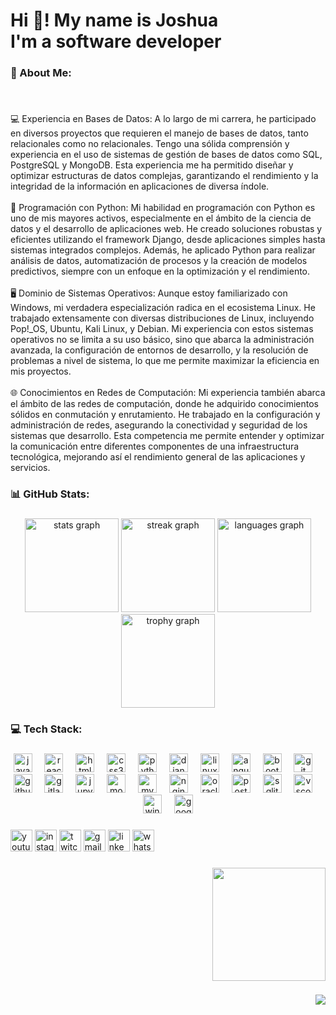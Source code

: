 <h1 align="left">Hi 👋! My name is Joshua <br>I'm a software developer</h1>

###

<h3 align="left">💫 About Me:</h3>

###

<br clear="both">

<p align="left">💻 Experiencia en Bases de Datos: A lo largo de mi carrera, he participado en diversos proyectos que requieren el manejo de bases de datos, tanto relacionales como no relacionales. Tengo una sólida comprensión y experiencia en el uso de sistemas de gestión de bases de datos como SQL, PostgreSQL y MongoDB. Esta experiencia me ha permitido diseñar y optimizar estructuras de datos complejas, garantizando el rendimiento y la integridad de la información en aplicaciones de diversa índole.<br><br>🐍 Programación con Python: Mi habilidad en programación con Python es uno de mis mayores activos, especialmente en el ámbito de la ciencia de datos y el desarrollo de aplicaciones web. He creado soluciones robustas y eficientes utilizando el framework Django, desde aplicaciones simples hasta sistemas integrados complejos. Además, he aplicado Python para realizar análisis de datos, automatización de procesos y la creación de modelos predictivos, siempre con un enfoque en la optimización y el rendimiento.<br><br>🖥️ Dominio de Sistemas Operativos: Aunque estoy familiarizado con Windows, mi verdadera especialización radica en el ecosistema Linux. He trabajado extensamente con diversas distribuciones de Linux, incluyendo Pop!_OS, Ubuntu, Kali Linux, y Debian. Mi experiencia con estos sistemas operativos no se limita a su uso básico, sino que abarca la administración avanzada, la configuración de entornos de desarrollo, y la resolución de problemas a nivel de sistema, lo que me permite maximizar la eficiencia en mis proyectos.<br><br>🌐 Conocimientos en Redes de Computación: Mi experiencia también abarca el ámbito de las redes de computación, donde he adquirido conocimientos sólidos en conmutación y enrutamiento. He trabajado en la configuración y administración de redes, asegurando la conectividad y seguridad de los sistemas que desarrollo. Esta competencia me permite entender y optimizar la comunicación entre diferentes componentes de una infraestructura tecnológica, mejorando así el rendimiento general de las aplicaciones y servicios.</p>

###

<h3 align="left">📊 GitHub Stats:</h3>

###

<div align="center">
  <img src="https://github-readme-stats.vercel.app/api?username=xeyt5&hide_title=false&hide_rank=false&show_icons=true&include_all_commits=true&count_private=true&disable_animations=false&theme=onedark&locale=en&hide_border=false" height="150" alt="stats graph"  />
  <img src="https://streak-stats.demolab.com?user=xeyt5&locale=en&mode=daily&theme=omni&hide_border=false&border_radius=5" height="150" alt="streak graph"  />
  <img src="https://github-readme-stats.vercel.app/api/top-langs?username=xeyt5&locale=es&hide_title=false&layout=compact&card_width=320&langs_count=5&theme=aura&hide_border=false" height="150" alt="languages graph"  />
  <img src="https://github-profile-trophy.vercel.app?username=xeyt5&theme=dark_lover&no-frame=true&no-bg=true" height="150" alt="trophy graph"  />
</div>

###

<h3 align="left">💻 Tech Stack:</h3>

###

<div align="center">
  <img src="https://cdn.jsdelivr.net/gh/devicons/devicon/icons/javascript/javascript-original.svg" height="30" alt="javascript logo"  />
  <img width="12" />
  <img src="https://cdn.jsdelivr.net/gh/devicons/devicon/icons/react/react-original.svg" height="30" alt="react logo"  />
  <img width="12" />
  <img src="https://cdn.jsdelivr.net/gh/devicons/devicon/icons/html5/html5-original.svg" height="30" alt="html5 logo"  />
  <img width="12" />
  <img src="https://cdn.jsdelivr.net/gh/devicons/devicon/icons/css3/css3-original.svg" height="30" alt="css3 logo"  />
  <img width="12" />
  <img src="https://cdn.jsdelivr.net/gh/devicons/devicon/icons/python/python-original.svg" height="30" alt="python logo"  />
  <img width="12" />
  <img src="https://cdn.jsdelivr.net/gh/devicons/devicon/icons/django/django-plain.svg" height="30" alt="django logo"  />
  <img width="12" />
  <img src="https://cdn.jsdelivr.net/gh/devicons/devicon/icons/linux/linux-original.svg" height="30" alt="linux logo"  />
  <img width="12" />
  <img src="https://cdn.jsdelivr.net/gh/devicons/devicon/icons/angularjs/angularjs-original.svg" height="30" alt="angularjs logo"  />
  <img width="12" />
  <img src="https://cdn.jsdelivr.net/gh/devicons/devicon/icons/bootstrap/bootstrap-original.svg" height="30" alt="bootstrap logo"  />
  <img width="12" />
  <img src="https://cdn.jsdelivr.net/gh/devicons/devicon/icons/git/git-original.svg" height="30" alt="git logo"  />
  <img width="12" />
  <img src="https://cdn.jsdelivr.net/gh/devicons/devicon/icons/github/github-original.svg" height="30" alt="github logo"  />
  <img width="12" />
  <img src="https://cdn.jsdelivr.net/gh/devicons/devicon/icons/gitlab/gitlab-original.svg" height="30" alt="gitlab logo"  />
  <img width="12" />
  <img src="https://cdn.jsdelivr.net/gh/devicons/devicon/icons/jupyter/jupyter-original.svg" height="30" alt="jupyter logo"  />
  <img width="12" />
  <img src="https://cdn.jsdelivr.net/gh/devicons/devicon/icons/mongodb/mongodb-original.svg" height="30" alt="mongodb logo"  />
  <img width="12" />
  <img src="https://cdn.jsdelivr.net/gh/devicons/devicon/icons/mysql/mysql-original.svg" height="30" alt="mysql logo"  />
  <img width="12" />
  <img src="https://cdn.jsdelivr.net/gh/devicons/devicon/icons/nginx/nginx-original.svg" height="30" alt="nginx logo"  />
  <img width="12" />
  <img src="https://cdn.jsdelivr.net/gh/devicons/devicon/icons/oracle/oracle-original.svg" height="30" alt="oracle logo"  />
  <img width="12" />
  <img src="https://cdn.jsdelivr.net/gh/devicons/devicon/icons/postgresql/postgresql-original.svg" height="30" alt="postgresql logo"  />
  <img width="12" />
  <img src="https://cdn.jsdelivr.net/gh/devicons/devicon/icons/sqlite/sqlite-original.svg" height="30" alt="sqlite logo"  />
  <img width="12" />
  <img src="https://cdn.jsdelivr.net/gh/devicons/devicon/icons/vscode/vscode-original.svg" height="30" alt="vscode logo"  />
  <img width="12" />
  <img src="https://cdn.jsdelivr.net/gh/devicons/devicon/icons/windows8/windows8-original.svg" height="30" alt="windows8 logo"  />
  <img width="12" />
  <img src="https://cdn.jsdelivr.net/gh/devicons/devicon/icons/googlecloud/googlecloud-original.svg" height="30" alt="googlecloud logo"  />
</div>

###

<div align="left">
  <img src="https://img.shields.io/static/v1?message=Youtube&logo=youtube&label=&color=FF0000&logoColor=white&labelColor=&style=for-the-badge" height="35" alt="youtube logo"  />
  <img src="https://img.shields.io/static/v1?message=Instagram&logo=instagram&label=&color=E4405F&logoColor=white&labelColor=&style=for-the-badge" height="35" alt="instagram logo"  />
  <img src="https://img.shields.io/static/v1?message=Twitch&logo=twitch&label=&color=9146FF&logoColor=white&labelColor=&style=for-the-badge" height="35" alt="twitch logo"  />
  <img src="https://img.shields.io/static/v1?message=Gmail&logo=gmail&label=&color=D14836&logoColor=white&labelColor=&style=for-the-badge" height="35" alt="gmail logo"  />
  <img src="https://img.shields.io/static/v1?message=LinkedIn&logo=linkedin&label=&color=0077B5&logoColor=white&labelColor=&style=for-the-badge" height="35" alt="linkedin logo"  />
  <img src="https://img.shields.io/static/v1?message=Whatsapp&logo=whatsapp&label=&color=25D366&logoColor=white&labelColor=&style=for-the-badge" height="35" alt="whatsapp logo"  />
</div>

###

<img align="right" height="181" src="https://media.tenor.com/NeJfHqkmdMIAAAAi/tux-linux-penguin.gif"  />

###

<br clear="both">


###

<img align="right" src="https://visitor-badge.laobi.icu/badge?page_id=xeyt5.xeyt5&left_color=blue&right_color=darkseagreen&left_text=vistas"  />

###

